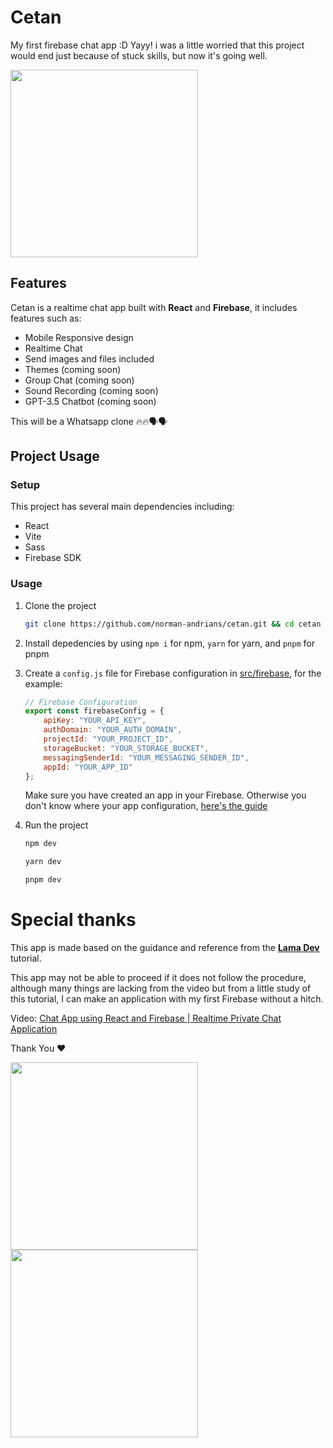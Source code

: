 # Cetan

My first firebase chat app :D Yayy! i was a little worried that this project would end just because of stuck skills, but now it's going well.

<img src="https://media.tenor.com/1BCeG1aTiBAAAAAd/temptation-stairway-ena.gif" width=300>

## Features

Cetan is a realtime chat app built with **React** and **Firebase**, it includes features such as:

- Mobile Responsive design
- Realtime Chat
- Send images and files included
- Themes (coming soon)
- Group Chat (coming soon)
- Sound Recording (coming soon)
- GPT-3.5 Chatbot (coming soon)

This will be a Whatsapp clone 🔥️🔥️🗣️🗣️

## Project Usage

### Setup

This project has several main dependencies including:

- React
- Vite
- Sass
- Firebase SDK

### Usage

1. Clone the project

    ```bash
    git clone https://github.com/norman-andrians/cetan.git && cd cetan
    ```

2. Install depedencies by using `npm i` for npm, `yarn` for yarn, and `pnpm` for pnpm

3. Create a `config.js` file for Firebase configuration in [src/firebase](./src/firebase), for the example:
    ```javascript
    // Firebase Configuration
    export const firebaseConfig = {
        apiKey: "YOUR_API_KEY",
        authDomain: "YOUR_AUTH_DOMAIN",
        projectId: "YOUR_PROJECT_ID",
        storageBucket: "YOUR_STORAGE_BUCKET",
        messagingSenderId: "YOUR_MESSAGING_SENDER_ID",
        appId: "YOUR_APP_ID"
    };
    ```
    Make sure you have created an app in your Firebase. Otherwise you don't know where your app configuration, [here's the guide](./src/firebase/README.md)

4. Run the project
    ```bash
    npm dev
    ```
    ```bash
    yarn dev
    ```
    ```bash
    pnpm dev
    ```

# Special thanks

This app is made based on the guidance and reference from the **[Lama Dev](https://www.youtube.com/@LamaDev/featured)** tutorial.

This app may not be able to proceed if it does not follow the procedure, although many things are lacking from the video but from a little study of this tutorial, I can make an application with my first Firebase without a hitch.

Video: [Chat App using React and Firebase | Realtime Private Chat Application](https://youtu.be/k4mjF4sPITE?si=mXVlRgZrVyTb3BwM)

Thank You ❤️

<img src="https://media.tenor.com/vVt8ZtnN08AAAAAd/ena-enadreambbq.gif" width=300>
<img src="https://media.tenor.com/vmvO7W2wvfAAAAAC/ena-dream-bbq.gif" width=300>